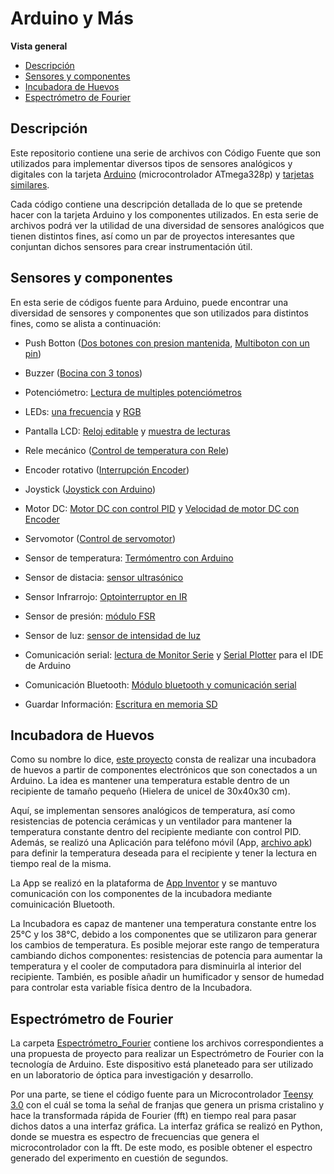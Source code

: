 # Arduino y Más
**Vista general**
-  [Descripción](#descripción)
-  [Sensores y componentes](#sensores-y-componentes)
-  [Incubadora de Huevos](#incubadora-de-huevos)
-  [Espectrómetro de Fourier](#espectrómetro-de-fourier)


## Descripción
Este repositorio contiene una serie de archivos con Código Fuente que son utilizados para implementar diversos tipos de sensores analógicos y digitales con la tarjeta [Arduino](https://www.arduino.cc/) (microcontrolador ATmega328p) y [tarjetas similares](https://www.adafruit.com/product/1044).

Cada código contiene una descripción detallada de lo que se pretende hacer con la tarjeta Arduino y los componentes utilizados. En esta serie de archivos podrá ver la utilidad de una diversidad de sensores analógicos que tienen distintos fines, así como un par de proyectos interesantes que conjuntan dichos sensores para crear instrumentación útil.

## Sensores y componentes
En esta serie de códigos fuente para Arduino, puede encontrar una diversidad de sensores y componentes que son utilizados para distintos fines, como se alista a continuación:

-   Push Botton ([Dos botones con presion mantenida](Dos_Botones+Presion_Mantenida.ino), [Multiboton con un pin](Multiboton_Un_Pin.ino))
-   Buzzer ([Bocina con 3 tonos](Bocina_3Tonos.ino))
-   Potenciómetro: [Lectura de multiples potenciómetros](Dos_Potenciometros.ino)
-   LEDs: [una frecuencia](LCD+Temperatura+IndicadorLED.ino) y [RGB](LED_RGB+Potenciometros.ino)
-   Pantalla LCD: [Reloj editable](Reloj_Editable_con_Arduino.ino) y [muestra de lecturas](LCD+Temperatura.ino)
-   Rele mecánico ([Control de temperatura con Rele](LCD+Temperatura+IndicadorRele.ino))
-   Encoder rotativo ([Interrupción Encoder](Interrupcion_Encoder.ino))
-   Joystick ([Joystick con Arduino](Joystick_con_Arduino.ino))
-   Motor DC: [Motor DC con control PID](PID_MotorDC_Position.ino) y [Velocidad de motor DC con Encoder](Velocidad_MotorDC+Encoder.ino)
-   Servomotor ([Control de servomotor](ServoMotor.ino))
-   Sensor de temperatura: [Termómentro con Arduino](Termometro_con_Arduino.ino)
-   Sensor de distacia: [sensor ultrasónico](SensorUltrasonico+MotorDC.ino) 
-   Sensor Infrarrojo: [Optointerruptor en IR](Optointerruptor_en_Infrarrojo.ino)
-   Sensor de presión: [módulo FSR](Caracterizacion_FSR.ino)
-   Sensor de luz: [sensor de intensidad de luz](Sensor_Intensidad_Luz.ino)

-   Comunicación serial: [lectura de Monitor Serie](Dos_Potenciometros.ino) y [Serial Plotter](Multiplotter_SerialPlotter.ino) para el IDE de Arduino 
-   Comunicación Bluetooth: [Módulo bluetooth y comunicación serial](Serial_Event_from_App+Bluetooth.ino) 
-   Guardar Información: [Escritura en memoria SD](Temperatura+Tiempo+SDCard.ino)

## Incubadora de Huevos
Como su nombre lo dice, [este proyecto](Incubadora_de_Huevos.ino) consta de realizar una incubadora de huevos a partir de componentes electrónicos que son conectados a un Arduino. La idea es mantener una temperatura estable dentro de un recipiente de tamaño pequeño (Hielera de unicel de 30x40x30 cm).

Aquí, se implementan sensores analógicos de temperatura, así como resistencias de potencia cerámicas y un ventilador para mantener la temperatura constante dentro del recipiente mediante con control PID. Además, se realizó una Aplicación para teléfono móvil (App, [archivo apk](ControlTemperatura.apk)) para definir la temperatura deseada para el recipiente y tener la lectura en tiempo real de la misma.

La App se realizó en la plataforma de [App Inventor](http://ai2.appinventor.mit.edu/) y se mantuvo comunicación con los componentes de la incubadora mediante comuinicación Bluetooth.

La Incubadora es capaz de mantener una temperatura constante entre los 25°C y los 38°C, debido a los componentes que se utilizaron para generar los cambios de temperatura. Es posible mejorar este rango de temperatura cambiando dichos componentes: resistencias de potencia para aumentar la temperatura y el cooler de computadora para disminuirla al interior del recipiente.
También, es posible añadir un humificador y sensor de humedad para controlar esta variable física dentro de la Incubadora.


## Espectrómetro de Fourier
La carpeta [Espectrómetro_Fourier](Espectrometro_Fourier) contiene los archivos correspondientes a una propuesta de proyecto para realizar un Espectrómetro de Fourier con la tecnología de Arduino. Este dispositivo está planeteado para ser utilizado en un laboratorio de óptica para investigación y desarrollo.

Por una parte, se tiene el código fuente para un Microcontrolador [Teensy 3.0](https://learn.adafruit.com/fft-fun-with-fourier-transforms/hardware) con el cuál se toma la señal de franjas que genera un prisma cristalino y hace la transformada rápida de Fourier (fft) en tiempo real para pasar dichos datos a una interfaz gráfica. La interfaz gráfica se realizó en Python, donde se muestra es espectro de frecuencias que genera el microcontrolador con la fft. De este modo, es posible obtener el espectro generado del experimento en cuestión de segundos.
